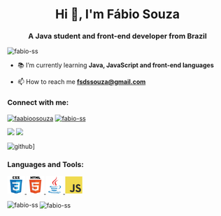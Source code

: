 <h1 align="center">Hi 👋, I'm Fábio Souza</h1>
<h3 align="center">A Java student and front-end developer from Brazil</h3>

<p align="left"> <img src="https://komarev.com/ghpvc/?username=fabio-ss&label=Profile%20views&color=0e75b6&style=flat" alt="fabio-ss" /> </p>

- 📚 I’m currently learning **Java, JavaScript and front-end languages**

- 📫 How to reach me **fsdssouza@gmail.com**

<h3 align="left">Connect with me:</h3>
<p align="left">
<a href="https://twitter.com/faabioosouza" target="blank"><img align="center" src="https://raw.githubusercontent.com/rahuldkjain/github-profile-readme-generator/neutral-icons/src/images/icons/Social/twitter.svg" alt="faabioosouza" height="30" width="40" /></a>
<a href="https://linkedin.com/in/fabio-ss" target="blank"><img align="center" src="https://raw.githubusercontent.com/rahuldkjain/github-profile-readme-generator/neutral-icons/src/images/icons/Social/linked-in-alt.svg" alt="fabio-ss" height="30" width="40" /></a>
</p>

[<img src="https://img.shields.io/badge/twitter-%231DA1F2.svg?&style=for-the-badge&logo=twitter&logoColor=white" />](https://twitter.com/faabioosouza)
[<img src="https://img.shields.io/badge/linkedin-%230077B5.svg?&style=for-the-badge&logo=linkedin&logoColor=white" />](https://www.linkedin.com/in/fabio-ss/)

![github](https://img.shields.io/badge/GitHub-000000?style=for-the-badge&logo=GitHub&logoColor=white)]

<h3 align="left">Languages and Tools:</h3>
<p align="left"> <a href="https://www.w3schools.com/css/" target="_blank"> <img src="https://raw.githubusercontent.com/devicons/devicon/master/icons/css3/css3-original-wordmark.svg" alt="css3" width="40" height="40"/> </a> <a href="https://www.w3.org/html/" target="_blank"> <img src="https://raw.githubusercontent.com/devicons/devicon/master/icons/html5/html5-original-wordmark.svg" alt="html5" width="40" height="40"/> </a> <a href="https://www.java.com" target="_blank"> <img src="https://raw.githubusercontent.com/devicons/devicon/master/icons/java/java-original.svg" alt="java" width="40" height="40"/> </a> <a href="https://developer.mozilla.org/en-US/docs/Web/JavaScript" target="_blank"> <img src="https://raw.githubusercontent.com/devicons/devicon/master/icons/javascript/javascript-original.svg" alt="javascript" width="40" height="40"/> </a> </p>

<p><img align="left" src="https://github-readme-stats.vercel.app/api/top-langs?username=fabio-ss&show_icons=true&locale=en&layout=compact" alt="fabio-ss" /></p>

<p>&nbsp;<img align="center" src="https://github-readme-stats.vercel.app/api?username=fabio-ss&show_icons=true&locale=en" alt="fabio-ss" /></p>
